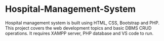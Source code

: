 # Hospital-Management-System
Hospital management system is built using HTML, CSS, Bootstrap and PHP. This project covers the web development topics and basic DBMS CRUD operations. It requires XAMPP server, PHP database and VS code to run.
